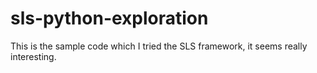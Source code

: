 # sls-python-exploration
This is the sample code which I tried the SLS framework, it seems really interesting.
